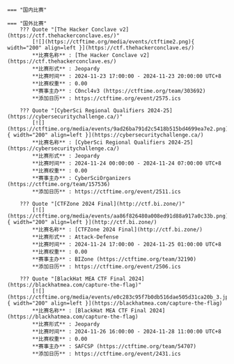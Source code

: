     === "国内比赛"
    
    === "国外比赛"
        ??? Quote "[The Hacker Conclave v2](https://ctf.thehackerconclave.es/)"  
            [![](https://ctftime.org/media/events/ctftime2.png){ width="200" align=left }](https://ctf.thehackerconclave.es/)  
            **比赛名称** : [The Hacker Conclave v2](https://ctf.thehackerconclave.es/)  
            **比赛形式** : Jeopardy  
            **比赛时间** : 2024-11-23 17:00:00 - 2024-11-23 20:00:00 UTC+8  
            **比赛权重** : 0.00  
            **赛事主办** : C0ncl4v3 (https://ctftime.org/team/303692)  
            **添加日历** : https://ctftime.org/event/2575.ics  
            
        ??? Quote "[CyberSci Regional Qualifiers 2024-25](https://cybersecuritychallenge.ca/)"  
            [![](https://ctftime.org/media/events/9ad26ba791d2c5418b515bd4699ea7e2.png){ width="200" align=left }](https://cybersecuritychallenge.ca/)  
            **比赛名称** : [CyberSci Regional Qualifiers 2024-25](https://cybersecuritychallenge.ca/)  
            **比赛形式** : Jeopardy  
            **比赛时间** : 2024-11-24 00:00:00 - 2024-11-24 07:00:00 UTC+8  
            **比赛权重** : 0.00  
            **赛事主办** : CyberSciOrganizers (https://ctftime.org/team/157536)  
            **添加日历** : https://ctftime.org/event/2511.ics  
            
        ??? Quote "[CTFZone 2024 Final](http://ctf.bi.zone/)"  
            [![](https://ctftime.org/media/events/aa86f826480a008ed91d88a917a0c33b.png){ width="200" align=left }](http://ctf.bi.zone/)  
            **比赛名称** : [CTFZone 2024 Final](http://ctf.bi.zone/)  
            **比赛形式** : Attack-Defense  
            **比赛时间** : 2024-11-24 17:00:00 - 2024-11-25 01:00:00 UTC+8  
            **比赛权重** : 0.00  
            **赛事主办** : BIZone (https://ctftime.org/team/32190)  
            **添加日历** : https://ctftime.org/event/2506.ics  
            
        ??? Quote "[BlackHat MEA CTF Final 2024](https://blackhatmea.com/capture-the-flag)"  
            [![](https://ctftime.org/media/events/e0c283c95f7b0db516dae505d31ca20b_3.jpg){ width="200" align=left }](https://blackhatmea.com/capture-the-flag)  
            **比赛名称** : [BlackHat MEA CTF Final 2024](https://blackhatmea.com/capture-the-flag)  
            **比赛形式** : Jeopardy  
            **比赛时间** : 2024-11-26 16:00:00 - 2024-11-28 11:00:00 UTC+8  
            **比赛权重** : 0.00  
            **赛事主办** : SAFCSP (https://ctftime.org/team/54707)  
            **添加日历** : https://ctftime.org/event/2431.ics  
            